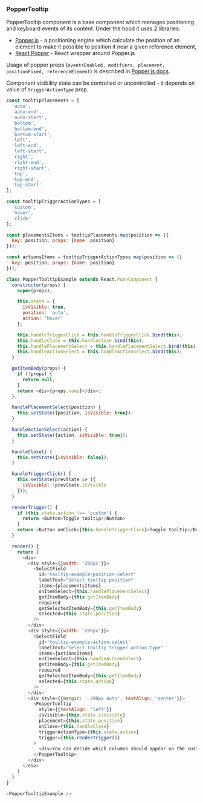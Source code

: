 <h3>PopperTooltip</h3>

PopperTooltip component is a base component which menages positioning and keyboard events of its content. Under the hood it uses 2 libraries: 
- [Popper.js](https://popper.js.org) - a positioning engine which calculate the position of an element to make it possible to position it near a given reference element,
- [React Popper](https://github.com/FezVrasta/react-popper) - React wrapper around Popper.js

Usage of popper props (`eventsEnabled, modifiers, placement, positionFixed, referenceElement`) is described in [Popper.js docs](https://popper.js.org/popper-documentation.html).

Component visibility state can be controlled or uncontrolled - it depends on value of `triggerActionType` prop.

```js
const tooltipPlacements = [
  'auto',
  'auto-end',
  'auto-start',
  'bottom',
  'bottom-end',
  'bottom-start',
  'left',
  'left-end',
  'left-start',
  'right',
  'right-end',
  'right-start',
  'top',
  'top-end',
  'top-start'
];

const tooltipTriggerActionTypes = [
  'custom',
  'hover',
  'click'
];

const placementsItems = tooltipPlacements.map(position => ({
  key: position, props: {name: position}
}));

const actionsItems = tooltipTriggerActionTypes.map(position => ({
  key: position, props: {name: position}
}));

class PopperTooltipExample extends React.PureComponent {
  constructor(props) {
    super(props);

    this.state = {
      isVisible: true,
      position: 'auto',
      action: 'hover'
    };

    this.handleTriggerClick = this.handleTriggerClick.bind(this);
    this.handleClose = this.handleClose.bind(this);
    this.handlePlacementSelect = this.handlePlacementSelect.bind(this);
    this.handleActionSelect = this.handleActionSelect.bind(this);
  }

  getItemBody(props) {
    if (!props) {
      return null;
    }
    return <div>{props.name}</div>;
  };

  handlePlacementSelect(position) {
    this.setState({position, isVisible: true});
  }

  handleActionSelect(action) {
    this.setState({action, isVisible: true});
  }

  handleClose() {
    this.setState({isVisible: false});
  }

  handleTriggerClick() {
    this.setState(prevState => ({
      isVisible: !prevState.isVisible
    }));
  }

  renderTrigger() {
    if (this.state.action !== 'custom') {
      return <Button>Toggle tooltip</Button>
    }
    return <Button onClick={this.handleTriggerClick}>Toggle tooltip</Button>
  }

  render() {
    return (
      <div>
        <div style={{width: '200px'}}>
          <SelectField
            id='tooltip-example-position-select'
            labelText="Select tooltip position"
            items={placementsItems}
            onItemSelect={this.handlePlacementSelect}
            getItemBody={this.getItemBody}
            required
            getSelectedItemBody={this.getItemBody}
            selected={this.state.position}
          />
        </div>
        <div style={{width: '200px'}}>
          <SelectField
            id='tooltip-example-action-select'
            labelText="Select tooltip trigger action type"
            items={actionsItems}
            onItemSelect={this.handleActionSelect}
            getItemBody={this.getItemBody}
            required
            getSelectedItemBody={this.getItemBody}
            selected={this.state.action}
          />
        </div>
        <div style={{margin: ' 200px auto', textAlign: 'center'}}>
          <PopperTooltip
            style={{textAlign: 'left'}}
            isVisible={this.state.isVisible}
            placement={this.state.position}
            onClose={this.handleClose}
            triggerActionType={this.state.action}
            trigger={this.renderTrigger()}
          >
            <div>You can decide which columns should appear on the customer’s list. This setup will be visible only to you. </div>
          </PopperTooltip>
        </div>
      </div>
    )
  }
}

<PopperTooltipExample />
```
